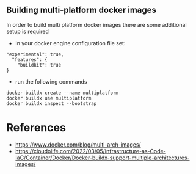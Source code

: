 ## Building multi-platform docker images
In order to build multi platform docker images there are some additional setup is required

* In your docker engine configuration file set:
``` 
"experimental": true,
  "features": {
    "buildkit": true
}
```
* run the following commands
```
docker buildx create --name multiplatform
docker buildx use multiplatform
docker buildx inspect --bootstrap
```

# References
* https://www.docker.com/blog/multi-arch-images/
* https://cloudolife.com/2022/03/05/Infrastructure-as-Code-IaC/Container/Docker/Docker-buildx-support-multiple-architectures-images/
